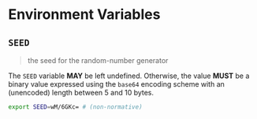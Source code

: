 # Environment Variables

## `SEED`

> the seed for the random-number generator

The `SEED` variable **MAY** be left undefined. Otherwise, the value **MUST** be
a binary value expressed using the `base64` encoding scheme with an (unencoded)
length between 5 and 10 bytes.

```bash
export SEED=wM/6GKc= # (non-normative)
```
